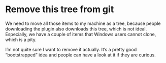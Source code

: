 # Remove this tree from git

We need to move all those items to my machine as a tree, because people downloading the plugin also downloads this tree,
which is not ideal. Especially, we have a couple of items that Windows users cannot clone, which is a pity.

I’m not quite sure I want to remove it actually. It’s a pretty good “bootstrapped” idea and people can have a look at it
if they are curious.
